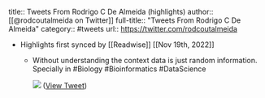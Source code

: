 title:: Tweets From Rodrigo C De Almeida (highlights)
author:: [[@rodcoutalmeida on Twitter]]
full-title:: "Tweets From Rodrigo C De Almeida"
category:: #tweets
url:: https://twitter.com/rodcoutalmeida

- Highlights first synced by [[Readwise]] [[Nov 19th, 2022]]
	- Without understanding the context data is just random information. Specially in #Biology #Bioinformatics #DataScience 
	  
	  ![](https://pbs.twimg.com/media/FOoXr4RXsAspZ-w.jpg) ([View Tweet](https://twitter.com/rodcoutalmeida/status/1507043072399523848))